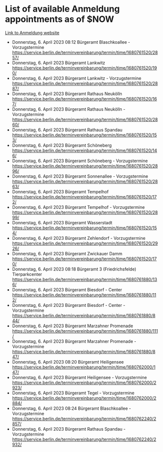 # List of available Anmeldung appointments as of $NOW
[Link to Anmeldung website](https://service.berlin.de/terminvereinbarung/termin/tag.php?termin=1&anliegen[]=120686&dienstleisterlist=122210,122217,327316,122219,327312,122227,327314,122231,327346,122243,327348,122254,122252,329742,122260,329745,122262,329748,122271,327278,122273,327274,122277,327276,330436,122280,327294,122282,327290,122284,327292,122291,327270,122285,327266,122286,327264,122296,327268,150230,329760,122297,327286,122294,327284,122312,329763,122314,329775,122304,327330,122311,327334,122309,327332,317869,122281,327352,122279,329772,122283,122276,327324,122274,327326,122267,329766,122246,327318,122251,327320,122257,327322,122208,327298,122226,327300&herkunft=http%3A%2F%2Fservice.berlin.de%2Fdienstleistung%2F120686%2F)
- Donnerstag, 6. April 2023 08:12 Bürgeramt Blaschkoallee - Vorzugstermine https://service.berlin.de/terminvereinbarung/termin/time/1680761520/2857/
- Donnerstag, 6. April 2023  Bürgeramt Lankwitz https://service.berlin.de/terminvereinbarung/termin/time/1680761520/190/
- Donnerstag, 6. April 2023  Bürgeramt Lankwitz - Vorzugstermine https://service.berlin.de/terminvereinbarung/termin/time/1680761520/2887/
- Donnerstag, 6. April 2023  Bürgeramt Rathaus Neukölln https://service.berlin.de/terminvereinbarung/termin/time/1680761520/167/
- Donnerstag, 6. April 2023  Bürgeramt Rathaus Neukölln - Vorzugstermine https://service.berlin.de/terminvereinbarung/termin/time/1680761520/2860/
- Donnerstag, 6. April 2023  Bürgeramt Rathaus Spandau https://service.berlin.de/terminvereinbarung/termin/time/1680761520/153/
- Donnerstag, 6. April 2023  Bürgeramt Schöneberg https://service.berlin.de/terminvereinbarung/termin/time/1680761520/146/
- Donnerstag, 6. April 2023  Bürgeramt Schöneberg - Vorzugstermine https://service.berlin.de/terminvereinbarung/termin/time/1680761520/2896/
- Donnerstag, 6. April 2023  Bürgeramt Sonnenallee - Vorzugstermine https://service.berlin.de/terminvereinbarung/termin/time/1680761520/2863/
- Donnerstag, 6. April 2023  Bürgeramt Tempelhof https://service.berlin.de/terminvereinbarung/termin/time/1680761520/172/
- Donnerstag, 6. April 2023  Bürgeramt Tempelhof - Vorzugstermine https://service.berlin.de/terminvereinbarung/termin/time/1680761520/2899/
- Donnerstag, 6. April 2023  Bürgeramt Wasserstadt https://service.berlin.de/terminvereinbarung/termin/time/1680761520/154/
- Donnerstag, 6. April 2023  Bürgeramt Zehlendorf - Vorzugstermine https://service.berlin.de/terminvereinbarung/termin/time/1680761520/2926/
- Donnerstag, 6. April 2023  Bürgeramt Zwickauer Damm https://service.berlin.de/terminvereinbarung/termin/time/1680761520/170/
- Donnerstag, 6. April 2023 08:18 Bürgeramt 3 (Friedrichsfelde) Tierparkcenter https://service.berlin.de/terminvereinbarung/termin/time/1680761880/136/
- Donnerstag, 6. April 2023  Bürgeramt Biesdorf - Center https://service.berlin.de/terminvereinbarung/termin/time/1680761880/112/
- Donnerstag, 6. April 2023  Bürgeramt Biesdorf - Center - Vorzugstermine https://service.berlin.de/terminvereinbarung/termin/time/1680761880/844/
- Donnerstag, 6. April 2023  Bürgeramt Marzahner Promenade https://service.berlin.de/terminvereinbarung/termin/time/1680761880/111/
- Donnerstag, 6. April 2023  Bürgeramt Marzahner Promenade - Vorzugstermine https://service.berlin.de/terminvereinbarung/termin/time/1680761880/847/
- Donnerstag, 6. April 2023 08:20 Bürgeramt Heiligensee https://service.berlin.de/terminvereinbarung/termin/time/1680762000/147/
- Donnerstag, 6. April 2023  Bürgeramt Heiligensee - Vorzugstermine https://service.berlin.de/terminvereinbarung/termin/time/1680762000/2923/
- Donnerstag, 6. April 2023  Bürgeramt Tegel - Vorzugstermine https://service.berlin.de/terminvereinbarung/termin/time/1680762000/2884/
- Donnerstag, 6. April 2023 08:24 Bürgeramt Blaschkoallee - Vorzugstermine https://service.berlin.de/terminvereinbarung/termin/time/1680762240/2857/
- Donnerstag, 6. April 2023  Bürgeramt Rathaus Spandau - Vorzugstermine https://service.berlin.de/terminvereinbarung/termin/time/1680762240/2932/
